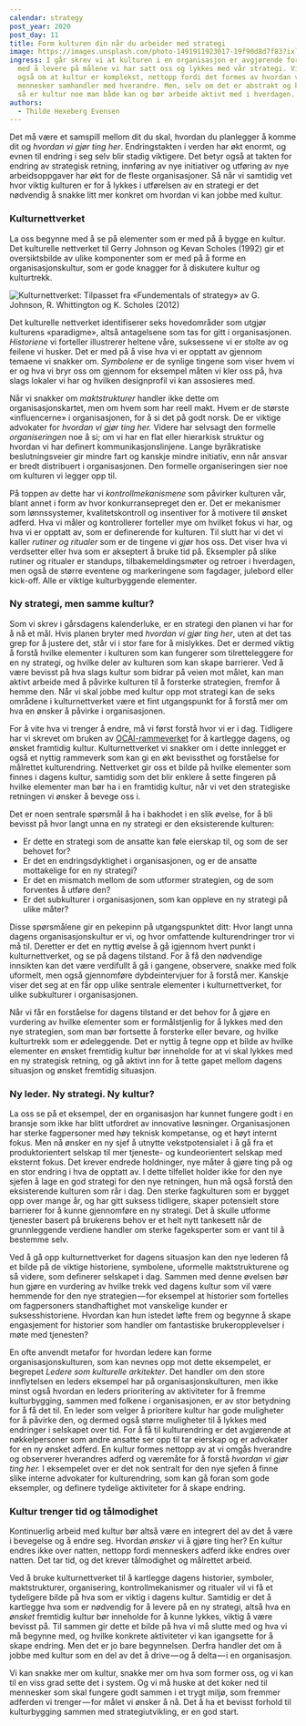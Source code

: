 ```yaml
---
calendar: strategy
post_year: 2020
post_day: 11
title: Form kulturen din når du arbeider med strategi
image: https://images.unsplash.com/photo-1491911923017-19f90d8d7f83?ixlib=rb-1.2.1&ixid=MXwxMjA3fDB8MHxwaG90by1wYWdlfHx8fGVufDB8fHw%3D&auto=format&fit=crop&w=1234&q=80
ingress: I går skrev vi at kulturen i en organisasjon er avgjørende for å lykkes
  med å levere på målene vi har satt oss og lykkes med vår strategi. Vi snakket
  også om at kultur er komplekst, nettopp fordi det formes av hvordan vi
  mennesker samhandler med hverandre. Men, selv om det er abstrakt og komplekst
  så er kultur noe man både kan og bør arbeide aktivt med i hverdagen.
authors:
  - Thilde Hexeberg Evensen
---
```

Det må være et samspill mellom dit du skal, hvordan du planlegger å komme dit og *hvordan vi gjør ting her*. Endringstakten i verden har økt enormt, og evnen til endring i seg selv blir stadig viktigere. Det betyr også at takten for endring av strategisk retning, innføring av nye initiativer og utføring av nye arbeidsoppgaver har økt for de fleste organisasjoner. Så når vi samtidig vet hvor viktig kulturen er for å lykkes i utførelsen av en strategi er det nødvendig å snakke litt mer konkret om hvordan vi kan jobbe med kultur.

### Kulturnettverket

La oss begynne med å se på elementer som er med på å bygge en kultur. Det kulturelle nettverket til Gerry Johnson og Kevan Scholes (1992) gir et oversiktsbilde av ulike komponenter som er med på å forme en organisasjonskultur, som er gode knagger for å diskutere kultur og kulturtrekk.

![](/assets/kulturnettverket.png "Kulturnettverket: Tilpasset fra «Fundementals of strategy» av G. Johnson, R. Whittington og K. Scholes (2012)")

Det kulturelle nettverket identifiserer seks hovedområder som utgjør kulturens «paradigme», altså antagelsene som tas for gitt i organisasjonen. *Historiene* vi forteller illustrerer heltene våre, suksessene vi er stolte av og feilene vi husker. Det er med på å vise hva vi er opptatt av gjennom temaene vi snakker om. *Symbolene* er de synlige tingene som viser hvem vi er og hva vi bryr oss om gjennom for eksempel måten vi kler oss på, hva slags lokaler vi har og hvilken designprofil vi kan assosieres med.

Når vi snakker om *maktstrukturer* handler ikke dette om organisasjonskartet, men om hvem som har reell makt. Hvem er de største «influencerne» i organisasjonen, for å si det på godt norsk. De er viktige advokater for *hvordan vi gjør ting her.* Videre har selvsagt den formelle *organiseringen* noe å si; om vi har en flat eller hierarkisk struktur og hvordan vi har definert kommunikasjonslinjene. Lange byråkratiske beslutningsveier gir mindre fart og kanskje mindre initiativ, enn når ansvar er bredt distribuert i organisasjonen. Den formelle organiseringen sier noe om kulturen vi legger opp til.

På toppen av dette har vi *kontrollmekanismene* som påvirker kulturen vår, blant annet i form av hvor konkurransepreget den er. Det er mekanismer som lønnssystemer, kvalitetskontroll og insentiver for å motivere til ønsket adferd. Hva vi måler og kontrollerer forteller mye om hvilket fokus vi har, og hva vi er opptatt av, som er definerende for kulturen. Til slutt har vi det vi kaller *rutiner og ritualer* som er de tingene vi *gjør* hos oss. Det viser hva vi verdsetter eller hva som er akseptert å bruke tid på. Eksempler på slike rutiner og ritualer er standups, tilbakemeldingsmøter og retroer i hverdagen, men også de større eventene og markeringene som fagdager, julebord eller kick-off. Alle er viktige kulturbyggende elementer.

### Ny strategi, men samme kultur?

Som vi skrev i gårsdagens kalenderluke, er en strategi den planen vi har for å nå et mål. Hvis planen bryter med *hvordan vi gjør ting her*, uten at det tas grep for å justere det, står vi i stor fare for å mislykkes. Det er dermed viktig å forstå hvilke elementer i kulturen som kan fungerer som tilretteleggere for en ny strategi, og hvilke deler av kulturen som kan skape barrierer. Ved å være bevisst på hva slags kultur som bidrar på veien mot målet, kan man aktivt arbeide med å påvirke kulturen til å forsterke strategien, fremfor å hemme den. Når vi skal jobbe med kultur opp mot strategi kan de seks områdene i kulturnettverket være et fint utgangspunkt for å forstå mer om hva en ønsker å påvirke i organisasjonen.

For å vite hva vi trenger å endre, må vi først forstå hvor vi er i dag. Tidligere har vi skrevet om bruken av [OCAI-rammeverket](https://blogg.bekk.no/ikke-glem-kultur-i-en-krevende-hverdag-1436f7d18f2b) for å kartlegge dagens, og ønsket framtidig kultur. Kulturnettverket vi snakker om i dette innlegget er også et nyttig rammeverk som kan gi en økt bevissthet og forståelse for målrettet kulturendring. Nettverket gir oss et bilde på hvilke elementer som finnes i dagens kultur, samtidig som det blir enklere å sette fingeren på hvilke elementer man bør ha i en framtidig kultur, når vi vet den strategiske retningen vi ønsker å bevege oss i.

Det er noen sentrale spørsmål å ha i bakhodet i en slik øvelse, for å bli bevisst på hvor langt unna en ny strategi er den eksisterende kulturen:

* Er dette en strategi som de ansatte kan føle eierskap til, og som de ser behovet for?
* Er det en endringsdyktighet i organisasjonen, og er de ansatte mottakelige for en ny strategi?
* Er det en mismatch mellom de som utformer strategien, og de som forventes å utføre den?
* Er det subkulturer i organisasjonen, som kan oppleve en ny strategi på ulike måter?

Disse spørsmålene gir en pekepinn på utgangspunktet ditt: Hvor langt unna dagens organisasjonskultur er vi, og hvor omfattende kulturendringer tror vi må til. Deretter er det en nyttig øvelse å gå igjennom hvert punkt i kulturnettverket, og se på dagens tilstand. For å få den nødvendige innsikten kan det være verdifullt å gå i gangene, observere, snakke med folk uformelt, men også gjennomføre dybdeintervjuer for å forstå mer. Kanskje viser det seg at en får opp ulike sentrale elementer i kulturnettverket, for ulike subkulturer i organisasjonen.

Når vi får en forståelse for dagens tilstand er det behov for å gjøre en vurdering av hvilke elementer som er formålstjenlig for å lykkes med den nye strategien, som man bør fortsette å forsterke eller bevare, og hvilke kulturtrekk som er ødeleggende. Det er nyttig å tegne opp et bilde av hvilke elementer en ønsket fremtidig kultur bør inneholde for at vi skal lykkes med en ny strategisk retning, og gå aktivt inn for å tette gapet mellom dagens situasjon og ønsket fremtidig situasjon.

### Ny leder. Ny strategi. Ny kultur?

La oss se på et eksempel, der en organisasjon har kunnet fungere godt i en bransje som ikke har blitt utfordret av innovative løsninger. Organisasjonen har sterke fagpersoner med høy teknisk kompetanse, og et høyt internt fokus. Men nå ønsker en ny sjef å utnytte vekstpotensialet i å gå fra et produktorientert selskap til mer tjeneste- og kundeorientert selskap med eksternt fokus. Det krever endrede holdninger, nye måter å gjøre ting på og en stor endring i hva de opptatt av. I dette tilfellet holder ikke for den nye sjefen å lage en god strategi for den nye retningen, hun må også forstå den eksisterende kulturen som rår i dag. Den sterke fagkulturen som er bygget opp over mange år, og har gitt suksess tidligere, skaper potensielt store barrierer for å kunne gjennomføre en ny strategi. Det å skulle utforme tjenester basert på brukerens behov er et helt nytt tankesett når de grunnleggende verdiene handler om sterke fageksperter som er vant til å bestemme selv.

Ved å gå opp kulturnettverket for dagens situasjon kan den nye lederen få et bilde på de viktige historiene, symbolene, uformelle maktstrukturene og så videre, som definerer selskapet i dag. Sammen med denne øvelsen bør hun gjøre en vurdering av hvilke trekk ved dagens kultur som vil være hemmende for den nye strategien — for eksempel at historier som fortelles om fagpersoners standhaftighet mot vanskelige kunder er suksesshistoriene. Hvordan kan hun istedet løfte frem og begynne å skape engasjement for historier som handler om fantastiske brukeropplevelser i møte med tjenesten?

En ofte anvendt metafor for hvordan ledere kan forme organisasjonskulturen, som kan nevnes opp mot dette eksempelet, er begrepet *Ledere som kulturelle arkitekter*. Det handler om den store innflytelsen en leders eksempel har på organisasjonskulturen, men ikke minst også hvordan en leders prioritering av aktiviteter for å fremme kulturbygging, sammen med folkene i organisasjonen, er av stor betydning for å få det til. En leder som velger å prioritere kultur har gode muligheter for å påvirke den, og dermed også større muligheter til å lykkes med endringer i selskapet over tid. For å få til kulturendring er det avgjørende at nøkkelpersoner som andre ansatte ser opp til tar eierskap og er advokater for en ny ønsket adferd. En kultur formes nettopp av at vi omgås hverandre og observerer hverandres adferd og væremåte for å forstå *hvordan vi gjør ting her.* I eksempelet over er det nok sentralt for den nye sjefen å finne slike interne advokater for kulturendring, som kan gå foran som gode eksempler, og definere tydelige aktiviteter for å skape endring.

### Kultur trenger tid og tålmodighet

Kontinuerlig arbeid med kultur bør altså være en integrert del av det å være i bevegelse og å endre seg. Hvordan *ønsker* vi å gjøre ting her? En kultur endres ikke over natten, nettopp fordi menneskers adferd ikke endres over natten. Det tar tid, og det krever tålmodighet og målrettet arbeid.

Ved å bruke kulturnettverket til å kartlegge dagens historier, symboler, maktstrukturer, organisering, kontrollmekanismer og ritualer vil vi få et tydeligere bilde på hva som er viktig i dagens kultur. Samtidig er det å kartlegge hva som er nødvendig for å levere på en ny strategi, altså hva en *ønsket* fremtidig kultur bør inneholde for å kunne lykkes, viktig å være bevisst på. Til sammen gir dette et bilde på hva vi må slutte med og hva vi må begynne med, og hvilke konkrete aktiviteter vi kan igangsette for å skape endring. Men det er jo bare begynnelsen. Derfra handler det om å jobbe med kultur som en del av det å drive — og å delta — i en organisasjon.

Vi kan snakke mer om kultur, snakke mer om hva som former oss, og vi kan til en viss grad sette det i system. Og vi må huske at det koker ned til mennesker som skal fungere godt sammen i et trygt miljø, som fremmer adferden vi trenger — for målet vi ønsker å nå. Det å ha et bevisst forhold til kulturbygging sammen med strategiutvikling, er en god start.

<!--EndFragment-->